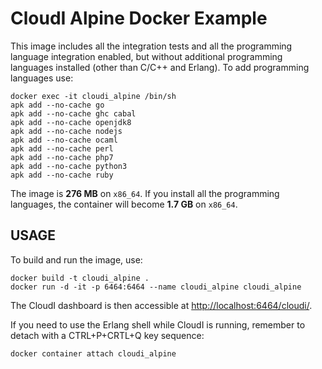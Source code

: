 # CloudI Alpine Docker Example 

This image includes all the integration tests and all the programming language
integration enabled, but without additional programming languages installed
(other than C/C++ and Erlang).  To add programming languages use:

    docker exec -it cloudi_alpine /bin/sh
    apk add --no-cache go
    apk add --no-cache ghc cabal
    apk add --no-cache openjdk8
    apk add --no-cache nodejs
    apk add --no-cache ocaml
    apk add --no-cache perl
    apk add --no-cache php7
    apk add --no-cache python3
    apk add --no-cache ruby

The image is **276 MB** on `x86_64`.  If you install all the programming
languages, the container will become **1.7 GB** on `x86_64`.

## USAGE

To build and run the image, use:

    docker build -t cloudi_alpine .
    docker run -d -it -p 6464:6464 --name cloudi_alpine cloudi_alpine

The CloudI dashboard is then accessible at
[http://localhost:6464/cloudi/](http://localhost:6464/cloudi/).

If you need to use the Erlang shell while CloudI is running,
remember to detach with a CTRL+P+CRTL+Q key sequence:

    docker container attach cloudi_alpine


